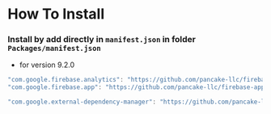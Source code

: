 # How To Install

### Install by add directly in `manifest.json` in folder `Packages/manifest.json`

+ for version 9.2.0
```csharp
"com.google.firebase.analytics": "https://github.com/pancake-llc/firebase-analytics.git?path=Assets/_Root#9.2.0",
"com.google.firebase.app": "https://github.com/pancake-llc/firebase-app.git?path=Assets/_Root#9.2.0",

"com.google.external-dependency-manager": "https://github.com/pancake-llc/external-dependency-manager.git?path=Assets/_Root#1.2.172",
```
